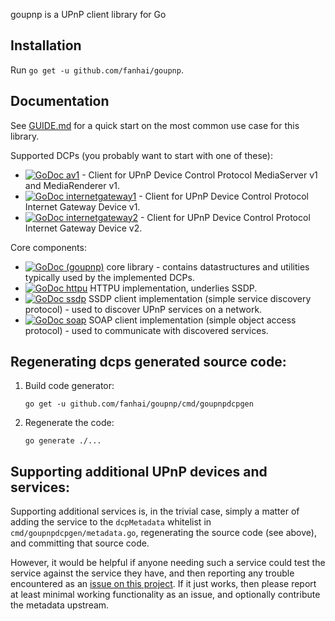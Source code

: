 goupnp is a UPnP client library for Go

## Installation

Run `go get -u github.com/fanhai/goupnp`.

## Documentation

See [GUIDE.md](GUIDE.md) for a quick start on the most common use case for this
library.

Supported DCPs (you probably want to start with one of these):

- [![GoDoc](https://godoc.org/github.com/fanhai/goupnp?status.svg) av1](https://godoc.org/github.com/fanhai/goupnp/dcps/av1) - Client for UPnP Device Control Protocol MediaServer v1 and MediaRenderer v1.
- [![GoDoc](https://godoc.org/github.com/fanhai/goupnp?status.svg) internetgateway1](https://godoc.org/github.com/fanhai/goupnp/dcps/internetgateway1) - Client for UPnP Device Control Protocol Internet Gateway Device v1.
- [![GoDoc](https://godoc.org/github.com/fanhai/goupnp?status.svg) internetgateway2](https://godoc.org/github.com/fanhai/goupnp/dcps/internetgateway2) - Client for UPnP Device Control Protocol Internet Gateway Device v2.

Core components:

- [![GoDoc](https://godoc.org/github.com/fanhai/goupnp?status.svg) (goupnp)](https://godoc.org/github.com/fanhai/goupnp) core library - contains datastructures and utilities typically used by the implemented DCPs.
- [![GoDoc](https://godoc.org/github.com/fanhai/goupnp?status.svg) httpu](https://godoc.org/github.com/fanhai/goupnp/httpu) HTTPU implementation, underlies SSDP.
- [![GoDoc](https://godoc.org/github.com/fanhai/goupnp?status.svg) ssdp](https://godoc.org/github.com/fanhai/goupnp/ssdp) SSDP client implementation (simple service discovery protocol) - used to discover UPnP services on a network.
- [![GoDoc](https://godoc.org/github.com/fanhai/goupnp?status.svg) soap](https://godoc.org/github.com/fanhai/goupnp/soap) SOAP client implementation (simple object access protocol) - used to communicate with discovered services.

## Regenerating dcps generated source code:

1. Build code generator:

   `go get -u github.com/fanhai/goupnp/cmd/goupnpdcpgen`

2. Regenerate the code:

   `go generate ./...`

## Supporting additional UPnP devices and services:

Supporting additional services is, in the trivial case, simply a matter of
adding the service to the `dcpMetadata` whitelist in `cmd/goupnpdcpgen/metadata.go`,
regenerating the source code (see above), and committing that source code.

However, it would be helpful if anyone needing such a service could test the
service against the service they have, and then reporting any trouble
encountered as an [issue on this
project](https://github.com/fanhai/goupnp/issues/new). If it just works, then
please report at least minimal working functionality as an issue, and
optionally contribute the metadata upstream.
